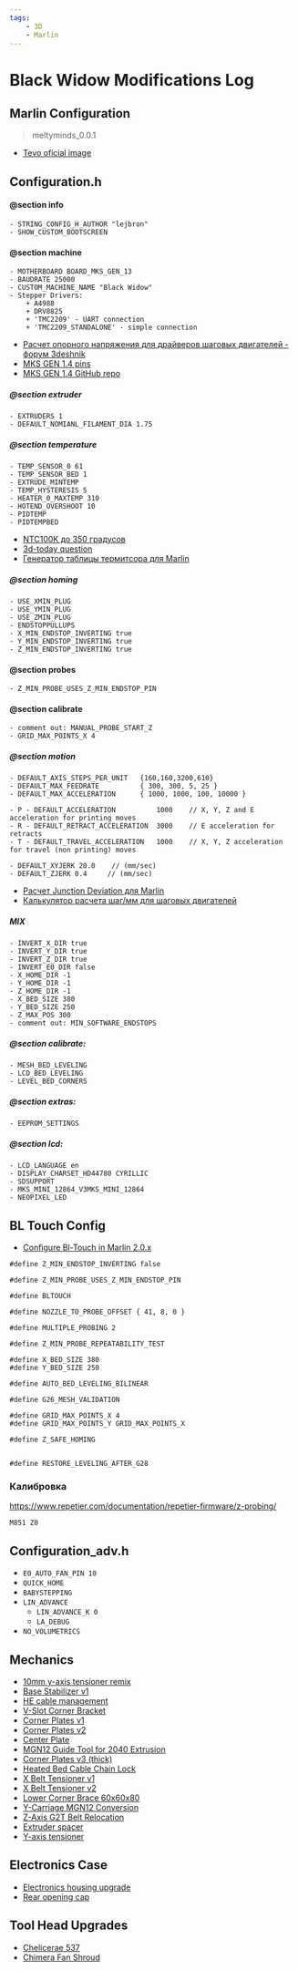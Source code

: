 ```yaml
---
tags:
    - 3D
    - Marlin
---
```


# Black Widow Modifications Log

## Marlin Configuration

> meltyminds_0.0.1

- [Tevo oficial image](https://github.com/Homers3D/Tevo-Black-Widow)

## Configuration.h

#### @section info
    - STRING_CONFIG_H_AUTHOR "lejbron"
    - SHOW_CUSTOM_BOOTSCREEN

#### @section machine
    - MOTHERBOARD BOARD_MKS_GEN_13
    - BAUDRATE 25000
    - CUSTOM_MACHINE_NAME "Black Widow"
    - Stepper Drivers:
        + A4988
        + DRV8825
        + 'TMC2209' - UART connection
        + 'TMC2209_STANDALONE' - simple connection
        
- [Расчет опорного напряжения для драйверов шаговых двигателей - форум 3deshnik](https://3deshnik.ru/forum/viewtopic.php?f=5&t=78)
- [MKS GEN 1.4 pins](https://raw.githubusercontent.com/makerbase-mks/MKS-GEN/master/hardware/MKS%20GEN%20V1.4_004/MKS%20GEN%20V1.4_004%20PIN.pdf)
- [MKS GEN 1.4 GitHub repo](https://github.com/makerbase-mks/MKS-GEN)

##### @section extruder
    - EXTRUDERS 1
    - DEFAULT_NOMIANL_FILAMENT_DIA 1.75

##### @section temperature
    - TEMP_SENSOR_0 61
    - TEMP_SENSOR_BED 1 
    - EXTRUDE_MINTEMP
    - TEMP_HYSTERESIS 5
    - HEATER_0_MAXTEMP 310
    - HOTEND_OVERSHOOT 10
    - PIDTEMP
    - PIDTEMPBED

- [NTC100K до 350 градусов](https://zona-3d.ru/catalog/elektronika/termodatchiki/termorezistory/datchik_temperatury_ntc100k_v_korpuse_maks_350_s_2_metra)
- [3d-today question](https://3dtoday.ru/questions/ht-ntc100k-v-marlin-2-kakoy-nomer-tip-sootvetstvuet)
- [Генератор таблицы термитсора для Marlin](https://www.thingiverse.com/thing:103668/files)

##### @section homing
    - USE_XMIN_PLUG
    - USE_YMIN_PLUG
    - USE_ZMIN_PLUG
    - ENDSTOPPULLUPS
    - X_MIN_ENDSTOP_INVERTING true 
    - Y_MIN_ENDSTOP_INVERTING true 
    - Z_MIN_ENDSTOP_INVERTING true

#### @section probes
    - Z_MIN_PROBE_USES_Z_MIN_ENDSTOP_PIN
    
#### @section calibrate
    - comment out: MANUAL_PROBE_START_Z
    - GRID_MAX_POINTS_X 4

##### @section motion
    - DEFAULT_AXIS_STEPS_PER_UNIT   {160,160,3200,610}
    - DEFAULT_MAX_FEEDRATE          { 300, 300, 5, 25 }
    - DEFAULT_MAX_ACCELERATION      { 1000, 1000, 100, 10000 }
    
    - P - DEFAULT_ACCELERATION          1000    // X, Y, Z and E acceleration for printing moves 
    - R - DEFAULT_RETRACT_ACCELERATION  3000    // E acceleration for retracts
    - T - DEFAULT_TRAVEL_ACCELERATION   1000    // X, Y, Z acceleration for travel (non printing) moves

    - DEFAULT_XYJERK 20.0    // (mm/sec)
    - DEFAULT_ZJERK 0.4     // (mm/sec)

- [Расчет Junction Deviation для Marlin](https://blog.kyneticcnc.com/2018/10/computing-junction-deviation-for-marlin.html)
- [Калькулятор расчета шаг/мм для шаговых двигателей](https://blog.prusaprinters.org/calculator_3416/#stepspermmbelt)

##### MIX
    - INVERT_X_DIR true
    - INVERT_Y_DIR true
    - INVERT_Z_DIR true
    - INVERT_E0_DIR false
    - X_HOME_DIR -1
    - Y_HOME_DIR -1
    - Z_HOME_DIR -1
    - X_BED_SIZE 380
    - Y_BED_SIZE 250
    - Z_MAX_POS 300
    - comment out: MIN_SOFTWARE_ENDSTOPS

##### @section calibrate:
    - MESH_BED_LEVELING
    - LCD_BED_LEVELING
    - LEVEL_BED_CORNERS

##### @section extras:
    - EEPROM_SETTINGS

##### @section lcd:
    - LCD_LANGUAGE en
    - DISPLAY_CHARSET_HD44780 CYRILLIC
    - SDSUPPORT
    - MKS_MINI_12864_V3MKS_MINI_12864
    - NEOPIXEL_LED

## BL Touch Config 

- [Configure Bl-Touch in Marlin 2.0.x](https://3dwork.io/en/configure-bltouch-in-marlin/)
 
```
#define Z_MIN_ENDSTOP_INVERTING false

#define Z_MIN_PROBE_USES_Z_MIN_ENDSTOP_PIN

#define BLTOUCH

#define NOZZLE_TO_PROBE_OFFSET { 41, 8, 0 }

#define MULTIPLE_PROBING 2

#define Z_MIN_PROBE_REPEATABILITY_TEST

#define X_BED_SIZE 380
#define Y_BED_SIZE 250

#define AUTO_BED_LEVELING_BILINEAR

#define G26_MESH_VALIDATION

#define GRID_MAX_POINTS_X 4
#define GRID_MAX_POINTS_Y GRID_MAX_POINTS_X

#define Z_SAFE_HOMING


#define RESTORE_LEVELING_AFTER_G28
```

### Калибровка

https://www.repetier.com/documentation/repetier-firmware/z-probing/

```
M851 Z0
```

## Configuration_adv.h

- `E0_AUTO_FAN_PIN 10`
- `QUICK_HOME` 
- `BABYSTEPPING`
- `LIN_ADVANCE`
    + `LIN_ADVANCE_K 0`
    + `LA_DEBUG`
- `NO_VOLUMETRICS`

## Mechanics

- [10mm y-axis tensioner remix](https://www.thingiverse.com/thing:3255414)
- [Base Stabilizer v1](https://www.thingiverse.com/thing:2119307)
- [HE cable management](https://www.thingiverse.com/thing:1918783)
- [V-Slot Corner Bracket](https://www.thingiverse.com/thing:1764563)
- [Corner Plates v1](https://www.thingiverse.com/thing:1858082)
- [Corner Plates v2](https://www.thingiverse.com/thing:2016601)
- [Center Plate](https://www.thingiverse.com/thing:4302036)
- [MGN12 Guide Tool for 2040 Extrusion](https://www.thingiverse.com/thing:2566111)
- [Corner Plates v3 (thick)](https://www.thingiverse.com/thing:2063853)
- [Heated Bed Cable Chain Lock](https://www.thingiverse.com/thing:2302989)
- [X Belt Tensioner v1](https://www.thingiverse.com/thing:3309080)
- [X Belt Tensioner v2](https://www.thingiverse.com/thing:4648374)
- [Lower Corner Brace 60x60x80](https://www.thingiverse.com/thing:4608625)
- [Y-Carriage MGN12 Conversion](https://www.thingiverse.com/thing:2569059)
- [Z-Axis G2T Belt Relocation](https://www.thingiverse.com/thing:2168986)
- [Extruder spacer](https://www.thingiverse.com/thing:2188117)
- [Y-axis tensioner](https://www.thingiverse.com/thing:2265301)

## Electronics Case

- [Electronics housing upgrade](https://www.thingiverse.com/thing:2346801)
- [Rear opening cap](https://www.thingiverse.com/thing:2672795)

## Tool Head Upgrades

- [Chelicerae 537](https://www.thingiverse.com/thing:3468874)
- [Chimera Fan Shroud](https://www.thingiverse.com/thing:4395373)
